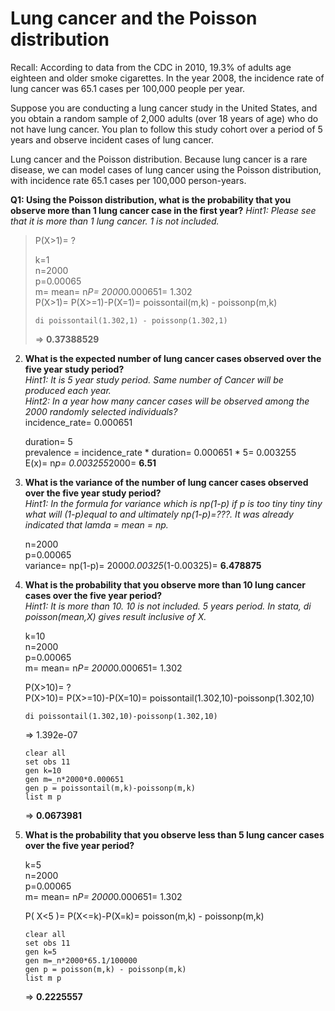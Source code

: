 # Lung cancer and the Poisson distribution
Recall: According to data from the CDC in 2010, 19.3% of adults age eighteen and older smoke cigarettes. In the year 2008, the incidence rate of lung cancer was 65.1 cases per 100,000 people per year.

Suppose you are conducting a lung cancer study in the United States, and you obtain a random sample of 2,000 adults (over 18 years of age) who do not have lung cancer. You plan to follow this study cohort over a period of 5 years and observe incident cases of lung cancer.

Lung cancer and the Poisson distribution. Because lung cancer is a rare disease, we can model cases of lung cancer using the Poisson distribution, with incidence rate 65.1 cases per 100,000 person-years.

**Q1: Using the Poisson distribution, what is the probability that you observe more than 1 lung cancer case in the first year?**  *Hint1: Please see that it is more than 1 lung cancer. 1 is not included.*   
>	P(X>1)= ?  
>	   
>	k=1  
>	n=2000  
>	p=0.00065   
>	m= mean= n*P= 2000*0.000651= 1.302   
>	P(X>1)= P(X>=1)-P(X=1)= poissontail(m,k) - poissonp(m,k)   
>
>	`di poissontail(1.302,1) - poissonp(1.302,1)`
>
>	=> **0.37388529**


2. **What is the expected number of lung cancer cases observed over the five year study period?**   
*Hint1: It is 5 year study period. Same number of Cancer will be produced each year.*   
*Hint2: In a year how many cancer cases will be observed among the 2000 randomly selected individuals?*   
	incidence_rate= 0.000651   
	   
	duration= 5  
	prevalence = incidence_rate * duration= 0.000651 * 5= 0.003255  
	E(x)= n*p= 0.003255*2000= **6.51**

3. **What is the variance of the number of lung cancer cases observed over the five year study period?**   
*Hint1: In the formula for variance which is np(1-p) if p is too tiny tiny tiny what will (1-p)equal to and ultimately np(1-p)=???. It was already indicated that lamda = mean = np.*  
	   
	n=2000   
	p=0.00065   
	variance= np(1-p)= 2000*0.00325*(1-0.00325)= **6.478875**


4. **What is the probability that you observe more than 10 lung cancer cases over the five year period?**   
*Hint1: It is more than 10. 10 is not included. 5 years period. In stata, di poisson(mean,X) gives result inclusive of X.*   
	   
	k=10  
	n=2000  
	p=0.00065  
	m= mean= n*P= 2000*0.000651= 1.302
	   
	P(X>10)= ?   
	P(X>10)= P(X>=10)-P(X=10)= poissontail(1.302,10)-poissonp(1.302,10)   

	`di poissontail(1.302,10)-poissonp(1.302,10)`

	=> 1.392e-07

	`clear all`   
	`set obs 11`   
	`gen k=10`   
	`gen m=_n*2000*0.000651`   
	`gen p = poissontail(m,k)-poissonp(m,k)`   
	`list m p`

	=> **0.0673981**


5. **What is the probability that you observe less than 5 lung cancer cases over the five year period?**   
	   
	k=5  
	n=2000  
	p=0.00065  
	m= mean= n*P= 2000*0.000651= 1.302  
	   
	P( X<5 )= P(X<=k)-P(X=k)= poisson(m,k) - poissonp(m,k)   

	`clear all`   
	`set obs 11`   
	`gen k=5`   
	`gen m=_n*2000*65.1/100000`   
	`gen p = poisson(m,k) - poissonp(m,k)`   
	`list m p`   

	=> **0.2225557**



